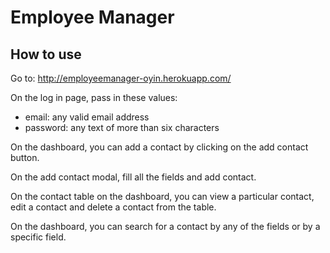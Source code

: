 # Employee Manager
## How to use
Go to: http://employeemanager-oyin.herokuapp.com/

On the log in page, pass in these values: 
- email: any valid email address
- password: any text of more than six characters 

On the dashboard, you can add a contact by clicking on the add contact button.

On the add contact modal, fill all the fields and add contact.

On the contact table on the dashboard, you can view a particular contact, edit a contact and delete a contact from the table.

On the dashboard, you can search for a contact by any of the fields or by a specific field.
